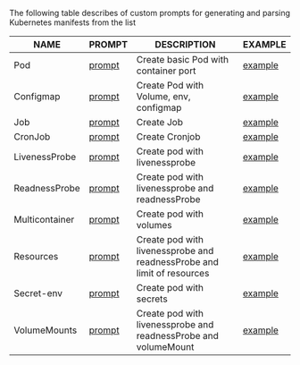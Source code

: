 The following table describes of custom prompts for generating and parsing Kubernetes manifests from the list

| NAME           | PROMPT                              | DESCRIPTION                                                            | EXAMPLE                            |
| -------------- | ----------------------------------- | ---------------------------------------------------------------------- | ---------------------------------- |
| Pod            | [prompt](yaml/app.prompt)                | Create basic Pod with container port                                   | [example](yaml/app.yaml)                |
| Configmap      | [prompt](yaml/app-configmap.prompt)      | Create Pod with Volume, env, configmap                                 | [example](yaml/app-configmap.yaml)      |
| Job            | [prompt](yaml/app-job.prompt)            | Create Job                                                             | [example](yaml/app-job.yaml)            |
| CronJob        | [prompt](yaml/app-cronjob.prompt)        | Create Cronjob                                                         | [example](yaml/app-cronjob.yaml)        |
| LivenessProbe  | [prompt](yaml/app-livenessProbe.prompt)  | Create pod with livenessprobe                                          | [example](yaml/app-livenessProbe.yaml)  |
| ReadnessProbe  | [prompt](yaml/app-readnessProbe.prompt)  | Create pod with livenessprobe and readnessProbe                        | [example](yaml/app-readinessProbe.yaml) |
| Multicontainer | [prompt](yaml/app-multicontainer.prompt) | Create pod with volumes                                                | [example](yaml/app-multicontainer.yaml) |
| Resources      | [prompt](yaml/app-resources.prompt)      | Create pod with livenessprobe and readnessProbe and limit of resources | [example](yaml/app-resources.yaml)      |
| Secret-env     | [prompt](yaml/app-secret-env.prompt)     | Create pod with secrets                                                | [example](yaml/app-secret-env.yaml)     |
| VolumeMounts   | [prompt](yaml/app-volumeMounts.prompt)   | Create pod with livenessprobe and readnessProbe and volumeMount        | [example](yaml/app-volumeMounts.yaml)   |

